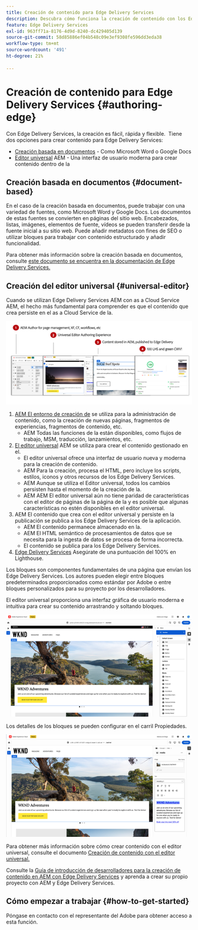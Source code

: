 ```yaml
---
title: Creación de contenido para Edge Delivery Services
description: Descubra cómo funciona la creación de contenido con los Edge Delivery Services AEM y cómo crear contenido de con los Edge Delivery Services.
feature: Edge Delivery Services
exl-id: 963ff71a-8176-4d9d-8240-dc429405d139
source-git-commit: 58d85886ef04b548c09e3ef9308fe596dd3eda38
workflow-type: tm+mt
source-wordcount: '491'
ht-degree: 21%

---
```


# Creación de contenido para Edge Delivery Services {#authoring-edge}

Con Edge Delivery Services, la creación es fácil, rápida y flexible.  Tiene dos opciones para crear contenido para Edge Delivery Services:

* [Creación basada en documentos](#document-based) - Como Microsoft Word o Google Docs
* [Editor universal](#universal-editor) AEM - Una interfaz de usuario moderna para crear contenido dentro de la

## Creación basada en documentos {#document-based}

En el caso de la creación basada en documentos, puede trabajar con una variedad de fuentes, como Microsoft Word y Google Docs. Los documentos de estas fuentes se convierten en páginas del sitio web. Encabezados, listas, imágenes, elementos de fuente, vídeos se pueden transferir desde la fuente inicial a su sitio web. Puede añadir metadatos con fines de SEO o utilizar bloques para trabajar con contenido estructurado y añadir funcionalidad.

Para obtener más información sobre la creación basada en documentos, consulte [este documento se encuentra en la documentación de Edge Delivery Services.](/help/edge/docs/authoring.md)

## Creación del editor universal {#universal-editor}

Cuando se utilizan Edge Delivery Services AEM con as a Cloud Service AEM, el hecho más fundamental para comprender es que el contenido que crea persiste en el as a Cloud Service de la.

![AEM Funcionamiento de la creación de con Edge Delivery Services](assets/how-aem-edge-works.png)

1. [AEM El entorno de creación de](/help/sites-cloud/authoring/quick-start.md) se utiliza para la administración de contenido, como la creación de nuevas páginas, fragmentos de experiencias, fragmentos de contenido, etc.
   * AEM Todas las funciones de la están disponibles, como flujos de trabajo, MSM, traducción, lanzamientos, etc.
1. [El editor universal](/help/sites-cloud/authoring/universal-editor/authoring.md) AEM se utiliza para crear el contenido gestionado en el.
   * El editor universal ofrece una interfaz de usuario nueva y moderna para la creación de contenido.
   * AEM Para la creación, procesa el HTML, pero incluye los scripts, estilos, iconos y otros recursos de los Edge Delivery Services.
   * AEM Aunque se utiliza el Editor universal, todos los cambios persisten hasta el momento de la creación de la.
   * AEM AEM El editor universal aún no tiene paridad de características con el editor de páginas de la página de la y es posible que algunas características no estén disponibles en el editor universal.
1. AEM El contenido que crea con el editor universal y persiste en la publicación se publica a los Edge Delivery Services de la aplicación.
   * AEM El contenido permanece almacenado en la.
   * AEM El HTML semántico de procesamientos de datos que se necesita para la ingesta de datos se procesa de forma incorrecta.
   * El contenido se publica para los Edge Delivery Services.
1. [Edge Delivery Services](/help/edge/developer/keeping-it-100.md) Asegúrate de una puntuación del 100% en Lighthouse.

Los bloques son componentes fundamentales de una página que envían los Edge Delivery Services. Los autores pueden elegir entre bloques predeterminados proporcionados como estándar por Adobe o entre bloques personalizados para su proyecto por los desarrolladores.

El editor universal proporciona una interfaz gráfica de usuario moderna e intuitiva para crear su contenido arrastrando y soltando bloques.

![Arrastrar y soltar bloques en el editor universal](assets/blocks.png)

Los detalles de los bloques se pueden configurar en el carril Propiedades.

![Configuración de propiedades de bloque](assets/block-properties.png)

Para obtener más información sobre cómo crear contenido con el editor universal, consulte el documento [Creación de contenido con el editor universal.](/help/sites-cloud/authoring/universal-editor/authoring.md)

Consulte la [Guía de introducción de desarrolladores para la creación de contenido en AEM con Edge Delivery Services](/help/edge/edge-dev-getting-started.md) y aprenda a crear su propio proyecto con AEM y Edge Delivery Services.

## Cómo empezar a trabajar {#how-to-get-started}

Póngase en contacto con el representante del Adobe para obtener acceso a esta función.
